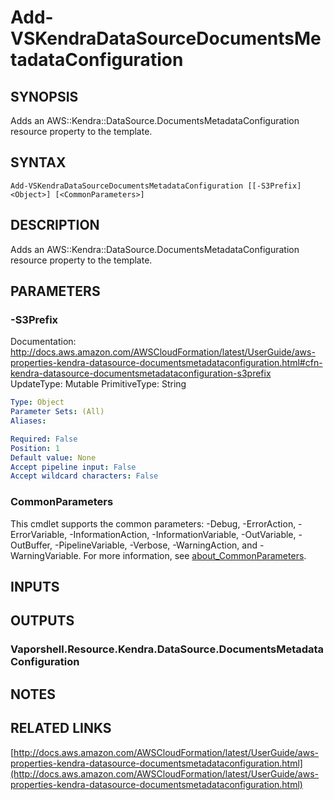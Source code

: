 # Add-VSKendraDataSourceDocumentsMetadataConfiguration

## SYNOPSIS
Adds an AWS::Kendra::DataSource.DocumentsMetadataConfiguration resource property to the template.

## SYNTAX

```
Add-VSKendraDataSourceDocumentsMetadataConfiguration [[-S3Prefix] <Object>] [<CommonParameters>]
```

## DESCRIPTION
Adds an AWS::Kendra::DataSource.DocumentsMetadataConfiguration resource property to the template.

## PARAMETERS

### -S3Prefix
Documentation: http://docs.aws.amazon.com/AWSCloudFormation/latest/UserGuide/aws-properties-kendra-datasource-documentsmetadataconfiguration.html#cfn-kendra-datasource-documentsmetadataconfiguration-s3prefix
UpdateType: Mutable
PrimitiveType: String

```yaml
Type: Object
Parameter Sets: (All)
Aliases:

Required: False
Position: 1
Default value: None
Accept pipeline input: False
Accept wildcard characters: False
```

### CommonParameters
This cmdlet supports the common parameters: -Debug, -ErrorAction, -ErrorVariable, -InformationAction, -InformationVariable, -OutVariable, -OutBuffer, -PipelineVariable, -Verbose, -WarningAction, and -WarningVariable. For more information, see [about_CommonParameters](http://go.microsoft.com/fwlink/?LinkID=113216).

## INPUTS

## OUTPUTS

### Vaporshell.Resource.Kendra.DataSource.DocumentsMetadataConfiguration
## NOTES

## RELATED LINKS

[http://docs.aws.amazon.com/AWSCloudFormation/latest/UserGuide/aws-properties-kendra-datasource-documentsmetadataconfiguration.html](http://docs.aws.amazon.com/AWSCloudFormation/latest/UserGuide/aws-properties-kendra-datasource-documentsmetadataconfiguration.html)

